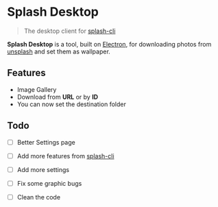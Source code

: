 # Splash Desktop
> The desktop client for [splash-cli][splash-link]

**Splash Desktop**  is a tool, built on [Electron][electron-link], for downloading photos from [unsplash][unsplash-link] and set them as wallpaper.

  ## Features
- Image Gallery
- Download from **URL** or by **ID**
- You can now set the destination folder

## Todo 
- [ ] Better Settings page
- [ ] Add more features from [splash-cli][splash-link]
- [ ] Add more settings
- [ ] Fix some graphic bugs
- [ ] Clean the code



[splash-link]: https://github.com/rawnly/splash-cli
[unsplash-link]: https://unsplash.com
[electron-link]: https://electron.atomio
[rawnly-link]: https://rawnly.com